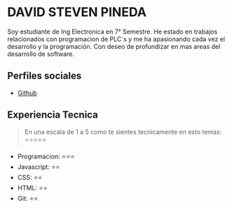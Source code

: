 # DAVID STEVEN PINEDA

Soy estudiante de Ing Electronica en 7° Semestre. He estado en trabajos relacionados con programacion de PLC´s y me ha apasionando cada vez el desarrollo y la programación. Con deseo de profundizar en mas areas del desarrollo de software. 

## Perfiles sociales

- [Github](https://github.com/dspineda)


## Experiencia Tecnica
> En una escala de 1 a 5 como te sientes tecnicamente en esto temas:  ⭐️⭐️⭐️⭐️⭐️

- Programacion: ⭐️⭐️⭐️
- Javascript: ⭐️⭐️
- CSS: ⭐️⭐️
- HTML: ⭐️⭐️
- Git: ⭐️⭐️
